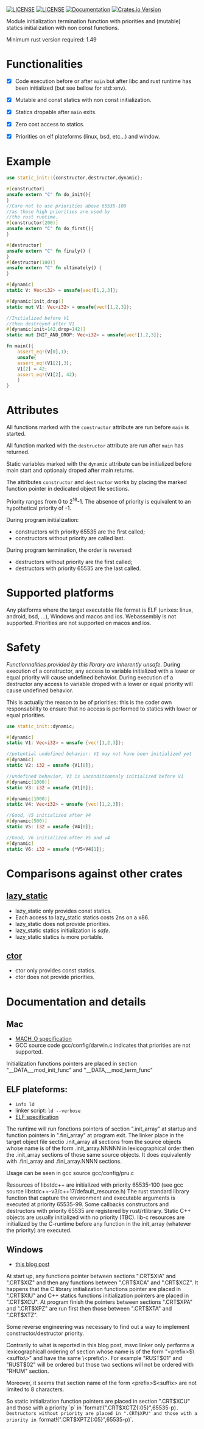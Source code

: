 [![LICENSE](https://img.shields.io/badge/license-MIT-blue.svg)](LICENSE-MIT)
[![LICENSE](https://img.shields.io/badge/license-apache-blue.svg)](LICENSE-APACHE)
[![Documentation](https://docs.rs/static_init/badge.svg)](https://docs.rs/static_init)
[![Crates.io Version](https://img.shields.io/crates/v/static_init.svg)](https://crates.io/crates/static_init)

 Module initialization termination function with priorities and (mutable) statics initialization with
 non const functions.

 Minimum rust version required: 1.49

# Functionalities

 - [x] Code execution before or after `main` but after libc and rust runtime has been initialized (but see bellow for std::env).

 - [x] Mutable and const statics with non const initialization.

 - [x] Statics dropable after `main` exits.

 - [x] Zero cost access to statics.

 - [x] Priorities on elf plateforms (linux, bsd, etc...) and window.

# Example
 ```rust
 use static_init::{constructor,destructor,dynamic};

 #[constructor]
 unsafe extern "C" fn do_init(){
 }
 //Care not to use priorities above 65535-100
 //as those high priorities are used by
 //the rust runtime. 
 #[constructor(200)]
 unsafe extern "C" fn do_first(){
 }

 #[destructor]
 unsafe extern "C" fn finaly() {
 }
 #[destructor(100)]
 unsafe extern "C" fn ultimately() {
 }

 #[dynamic]
 static V: Vec<i32> = unsafe{vec![1,2,3]};

 #[dynamic(init,drop)]
 static mut V1: Vec<i32> = unsafe{vec![1,2,3]};

 //Initialized before V1 
 //then destroyed after V1 
 #[dynamic(init=142,drop=142)]
 static mut INIT_AND_DROP: Vec<i32> = unsafe{vec![1,2,3]};

 fn main(){
     assert_eq!(V[0],1);
     unsafe{
     assert_eq!(V1[2],3);
     V1[2] = 42;
     assert_eq!(V1[2], 42);
     }
 }
 ```

# Attributes

 All functions marked with the `constructor` attribute are 
 run before `main` is started.

 All function marked with the `destructor` attribute are 
 run after `main` has returned.

 Static variables marked with the `dynamic` attribute can
 be initialized before main start and optionaly droped
 after main returns. 

 The attributes `constructor` and `destructor` works by placing the marked function pointer in
 dedicated object file sections. 

 Priority ranges from 0 to 2<sup>16</sup>-1. The absence of priority is equivalent to
 an hypothetical priority of -1. 

 During program initialization:

 - constructors with priority 65535 are the first called;
 - constructors without priority are called last.

 During program termination, the order is reversed:

 - destructors without priority are the first called;
 - destructors with priority 65535 are the last called.

# Supported platforms
  
  Any platforms where the target executable file format is ELF (unixes: linux, android, bsd, ...),
  Windows and macos and ios. Webassembly is not supported. Priorities are not supported on macos and ios.

# Safety
  
  *Functionnalities provided by this library are inherently unsafe*. During
  execution of a constructor, any access to variable initialized with a lower or equal priority 
  will cause undefined behavior. During execution of a destructor any access
  to variable droped with a lower or equal priority will cause undefined
  behavior.
  
  This is actually the reason to be of priorities: this is the coder own responsability
  to ensure that no access is performed to statics with lower or equal priorities.

 ```rust
 use static_init::dynamic;

 #[dynamic]
 static V1: Vec<i32> = unsafe {vec![1,2,3]};

 //potential undefined behavior: V1 may not have been initialized yet
 #[dynamic]
 static V2: i32 = unsafe {V1[0]};

 //undefined behavior, V3 is unconditionnaly initialized before V1
 #[dynamic(1000)]
 static V3: i32 = unsafe {V1[0]};
 
 #[dynamic(1000)]
 static V4: Vec<i32> = unsafe {vec![1,2,3]};
 
 //Good, V5 initialized after V4
 #[dynamic(500)]
 static V5: i32 = unsafe {V4[0]};

 //Good, V6 initialized after V5 and v4
 #[dynamic]
 static V6: i32 = unsafe {*V5+V4[1]};
 ```
 
# Comparisons against other crates

## [lazy_static][1]
  - lazy_static only provides const statics.
  - Each access to lazy_static statics costs 2ns on a x86.
  - lazy_static does not provide priorities.
  - lazy_static statics initialization is *safe*.
  - lazy_static statics is more portable.

## [ctor][2]
  - ctor only provides const statics.
  - ctor does not provide priorities.

# Documentation and details

## Mac
   - [MACH_O specification](https://www.cnblogs.com/sunkang/archive/2011/05/24/2055635.html)
   - GCC source code gcc/config/darwin.c indicates that priorities are not supported. 

   Initialization functions pointers are placed in section "__DATA,__mod_init_func" and
   "__DATA,__mod_term_func"

## ELF plateforms:
  - `info ld`
  - linker script: `ld --verbose`
  - [ELF specification](https://docs.oracle.com/cd/E23824_01/html/819-0690/chapter7-1.html#scrolltoc)

  The runtime will run fonctions pointers of section ".init_array" at startup and function
  pointers in ".fini_array" at program exit. The linker place in the target object file
  sectio .init_array all sections from the source objects whose name is of the form
  .init_array.NNNNN in lexicographical order then the .init_array sections of those same source
  objects. It does equivalently with .fini_array and .fini_array.NNNN sections.

  Usage can be seen in gcc source gcc/config/pru.c

  Resources of libstdc++ are initialized with priority 65535-100 (see gcc source libstdc++-v3/c++17/default_resource.h)
  The rust standard library function that capture the environment and executable arguments is
  executed at priority 65535-99. Some callbacks constructors and destructors with priority 65535 are
  registered by rust/rtlibrary.
  Static C++ objects are usually initialized with no priority (TBC). lib-c resources are
  initialized by the C-runtime before any function in the init_array (whatever the priority) are executed.

## Windows

  - [this blog post](https://www.cnblogs.com/sunkang/archive/2011/05/24/2055635.html)

  At start up, any functions pointer between sections ".CRT$XIA" and ".CRT$XIZ"
  and then any functions between ".CRT$XCA" and ".CRT$XCZ". It happens that the C library
  initialization functions pointer are placed in ".CRT$XIU" and C++ statics functions initialization
  pointers are placed in ".CRT$XCU". At program finish the pointers between sections
  ".CRT$XPA" and ".CRT$XPZ" are run first then those between ".CRT$XTA" and ".CRT$XTZ".

  Some reverse engineering was necessary to find out a way to implement 
  constructor/destructor priority.

  Contrarily to what is reported in this blog post, msvc linker
  only performs a lexicographicall ordering of section whose name
  is of the form "\<prefix\>$\<suffix\>" and have the same \<prefix\>.
  For example "RUST$01" and "RUST$02" will be ordered but those two
  sections will not be ordered with "RHUM" section.

  Moreover, it seems that section name of the form \<prefix\>$\<suffix\> are 
  not limited to 8 characters.

  So static initialization function pointers are placed in section ".CRT$XCU" and
  those with a priority `p` in `format!(".CRT$XCTZ{:05}",65535-p)`. Destructors without priority
  are placed in ".CRT$XPU" and those with a priority in `format!(".CRT$XPTZ{:05}",65535-p)`.


 [1]: https://crates.io/crates/lazy_static
 [2]: https://crates.io/crates/ctor
